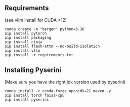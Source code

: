 ## Requirements

(see vllm install for CUDA <12)
```
conda create -n "bergen" python=3.10
pip install pytorch 
pip install packaging
pip install ninja
pip install flash-attn --no-build-isolation
pip install vllm
pip install -r requirements.txt
```

## Installing Pyserini

(Make sure you have the right jdk version used by pyserini)
```
conda install -c conda-forge openjdk=21 maven -y
pip install torch faiss-cpu
pip install pyserini

```
